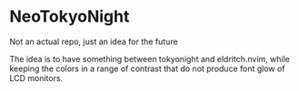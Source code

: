 # NeoTokyoNight
Not an actual repo, just an idea for the future

The idea is to have something between tokyonight and eldritch.nvim, while keeping the colors in a range of contrast that do not produce font glow of LCD monitors.
